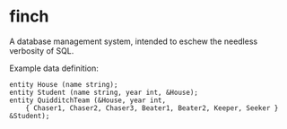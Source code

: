 finch
=====

A database management system, intended to eschew the needless verbosity of SQL.

Example data definition:

    entity House (name string);
    entity Student (name string, year int, &House);
    entity QuidditchTeam (&House, year int,
        { Chaser1, Chaser2, Chaser3, Beater1, Beater2, Keeper, Seeker } &Student);
